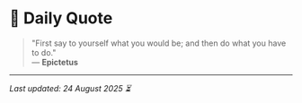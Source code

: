 # 📜 Daily Quote

> "First say to yourself what you would be; and then do what you have to do."  
> — **Epictetus**

---

_Last updated: 24 August 2025 ⏳_
